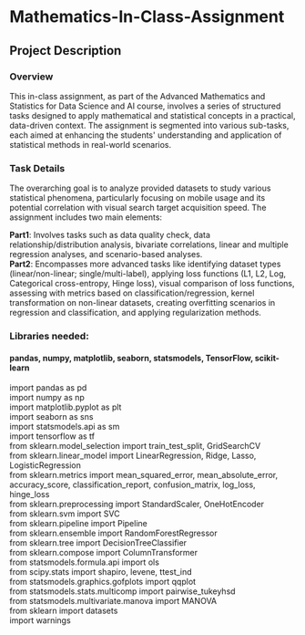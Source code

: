 # Mathematics-In-Class-Assignment
## Project Description  
### Overview  
This in-class assignment, as part of the Advanced Mathematics and Statistics for Data Science and AI course, involves a series of structured tasks designed to apply mathematical and statistical concepts in a practical, data-driven context. The assignment is segmented into various sub-tasks, each aimed at enhancing the students' understanding and application of statistical methods in real-world scenarios.  

### Task Details
The overarching goal is to analyze provided datasets to study various statistical phenomena, particularly focusing on mobile usage and its potential correlation with visual search target acquisition speed. The assignment includes two main elements:

**Part1**: Involves tasks such as data quality check, data relationship/distribution analysis, bivariate correlations, linear and multiple regression analyses, and scenario-based analyses.  
**Part2**: Encompasses more advanced tasks like identifying dataset types (linear/non-linear; single/multi-label), applying loss functions (L1, L2, Log, Categorical cross-entropy, Hinge loss), visual comparison of loss functions, assessing with metrics based on classification/regression, kernel transformation on non-linear datasets, creating overfitting scenarios in regression and classification, and applying regularization methods.  


### Libraries needed:
#### pandas, numpy, matplotlib, seaborn, statsmodels, TensorFlow, scikit-learn   
import pandas as pd  
import numpy as np  
import matplotlib.pyplot as plt  
import seaborn as sns  
import statsmodels.api as sm  
import tensorflow as tf  
from sklearn.model_selection import train_test_split, GridSearchCV  
from sklearn.linear_model import LinearRegression, Ridge, Lasso, LogisticRegression  
from sklearn.metrics import mean_squared_error, mean_absolute_error, accuracy_score, classification_report, confusion_matrix, log_loss, hinge_loss  
from sklearn.preprocessing import StandardScaler, OneHotEncoder  
from sklearn.svm import SVC  
from sklearn.pipeline import Pipeline  
from sklearn.ensemble import RandomForestRegressor  
from sklearn.tree import DecisionTreeClassifier  
from sklearn.compose import ColumnTransformer  
from statsmodels.formula.api import ols  
from scipy.stats import shapiro, levene, ttest_ind  
from statsmodels.graphics.gofplots import qqplot  
from statsmodels.stats.multicomp import pairwise_tukeyhsd  
from statsmodels.multivariate.manova import MANOVA  
from sklearn import datasets  
import warnings  

